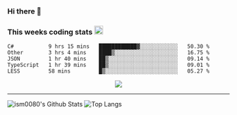 ### Hi there 👋

<!--START_SECTION:giphy-->
<!--END_SECTION:giphy-->

### This weeks coding stats <img src="https://media1.giphy.com/media/LmNwrBhejkK9EFP504/giphy.gif?cid=ecf05e4723nsktnyyj53u162g7cy5rjqfg6gz06kxdg5y55g&rid=giphy.gif" width="20" height="20" />
<!--START_SECTION:waka-->
```text
C#           9 hrs 15 mins   ████████████▓░░░░░░░░░░░░   50.30 % 
Other        3 hrs 4 mins    ████▒░░░░░░░░░░░░░░░░░░░░   16.75 % 
JSON         1 hr 40 mins    ██▒░░░░░░░░░░░░░░░░░░░░░░   09.14 % 
TypeScript   1 hr 39 mins    ██▒░░░░░░░░░░░░░░░░░░░░░░   09.01 % 
LESS         58 mins         █▒░░░░░░░░░░░░░░░░░░░░░░░   05.27 % 
```
<!--END_SECTION:waka-->

<!--START_SECTION:comicstrip-->
<p align="center">
 <a href="https://xkcd.com/">
 <img src="https://imgs.xkcd.com/comics/ballot_tracker_tracker.png" />
</a>
</p>
<!--END_SECTION:comicstrip-->

---

![ism0080's Github Stats](https://github-readme-stats.vercel.app/api?username=ism0080&show_icons=true%hide_border=true&hide=issues)
![Top Langs](https://github-readme-stats.vercel.app/api/top-langs/?username=ism0080&layout=compact)

<!--
**ism0080/ism0080** is a ✨ _special_ ✨ repository because its `README.md` (this file) appears on your GitHub profile.

Here are some ideas to get you started:

- 🔭 I’m currently working on ...
- 🌱 I’m currently learning ...
- 👯 I’m looking to collaborate on ...
- 🤔 I’m looking for help with ...
- 💬 Ask me about ...
- 📫 How to reach me: ...
- 😄 Pronouns: ...
- ⚡ Fun fact: ...
-->
